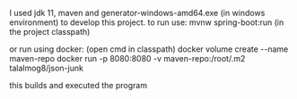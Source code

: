 I used jdk 11, maven and generator-windows-amd64.exe (in windows environment) to develop this project. 
to run use:     mvnw spring-boot:run
(in the project classpath)

or run using docker: (open cmd in classpath)
docker volume create --name maven-repo
docker run -p 8080:8080 -v maven-repo:/root/.m2 talalmog8/json-junk

this builds and executed the program 
